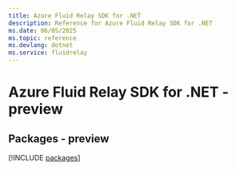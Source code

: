 ```yaml
---
title: Azure Fluid Relay SDK for .NET
description: Reference for Azure Fluid Relay SDK for .NET
ms.date: 06/05/2025
ms.topic: reference
ms.devlang: dotnet
ms.service: fluidrelay
---
```

# Azure Fluid Relay SDK for .NET - preview
## Packages - preview
[!INCLUDE [packages](fluid-relay-index.md)]